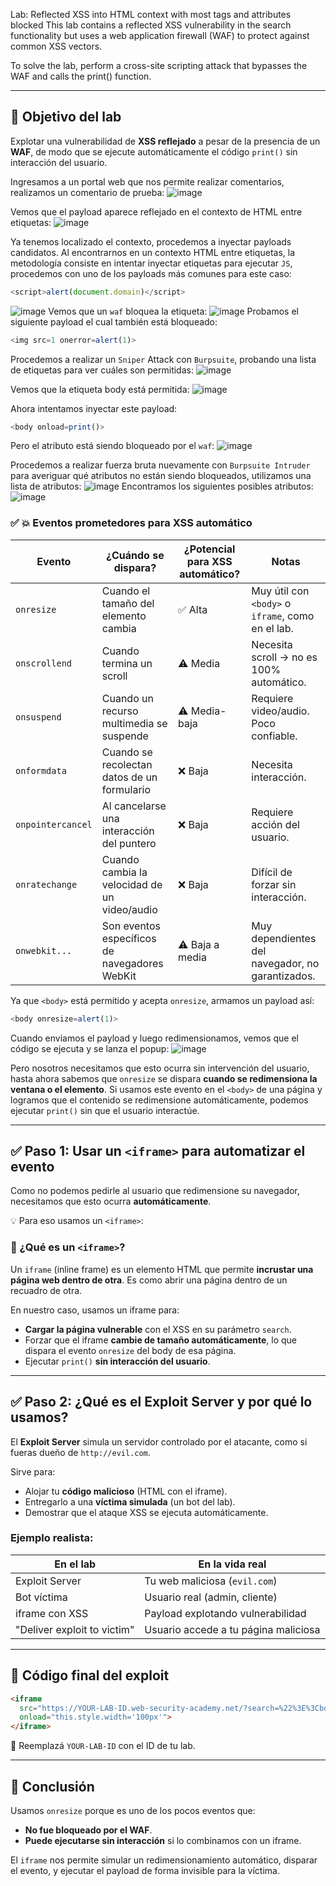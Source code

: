 Lab: Reflected XSS into HTML context with most tags and attributes blocked
This lab contains a reflected XSS vulnerability in the search functionality but uses a web application firewall (WAF) to protect against common XSS vectors.

To solve the lab, perform a cross-site scripting attack that bypasses the WAF and calls the print() function.  

---

## 🎯 Objetivo del lab
Explotar una vulnerabilidad de **XSS reflejado** a pesar de la presencia de un **WAF**, de modo que se ejecute automáticamente el código `print()` sin interacción del usuario.

Ingresamos a un portal web que nos permite realizar comentarios, realizamos un comentario de prueba:
![image](https://github.com/user-attachments/assets/ac147410-c0de-47ff-ac45-023ef6241204)

Vemos que el payload aparece reflejado en el contexto de HTML entre etiquetas:
![image](https://github.com/user-attachments/assets/eb548011-573b-4a26-b110-5d813ccaf73d)

Ya tenemos localizado el contexto, procedemos a inyectar payloads candidatos.
Al encontrarnos en un contexto HTML entre etiquetas, la metodología consiste en intentar inyectar etiquetas para ejecutar `JS`, procedemos con uno de los payloads más comunes para este caso:
```javascript
<script>alert(document.domain)</script>
```
![image](https://github.com/user-attachments/assets/f8dd0edd-8892-4387-979c-3c7badbd0759)
Vemos que un `waf` bloquea la etiqueta:
![image](https://github.com/user-attachments/assets/42b8ecc7-71ae-4d15-bf1d-1c78f0ab5ffe)
Probamos el siguiente payload el cual también está bloqueado:
```javascript
<img src=1 onerror=alert(1)>
```

Procedemos a realizar un `Sniper` Attack con `Burpsuite`, probando una lista de etiquetas para ver cuáles son permitidas:
![image](https://github.com/user-attachments/assets/9357528c-1987-4d5e-aec5-fda2b8ef44bf)

Vemos que la etiqueta body está permitida:
![image](https://github.com/user-attachments/assets/cd27ac53-2103-4ad0-a3cc-4e1daea2189d)

Ahora intentamos inyectar este payload:
```javascript
<body onload=print()>
```
Pero el atributo está siendo bloqueado por el `waf`:
![image](https://github.com/user-attachments/assets/6e4fbda8-c484-45b2-8b53-5c90868d0ba5)

Procedemos a realizar fuerza bruta nuevamente con `Burpsuite Intruder` para averiguar qué atributos no están siendo bloqueados, utilizamos una lista de atributos:
![image](https://github.com/user-attachments/assets/cbdca5c1-a396-4800-8383-e9625410a7d5)
Encontramos los siguientes posibles atributos:
![image](https://github.com/user-attachments/assets/3f9e4fbd-7c11-48a8-98a8-c2e672ac1d66)

### ✅ 💥 Eventos prometedores para XSS automático

| Evento            | ¿Cuándo se dispara?                              | ¿Potencial para XSS automático? | Notas |
|------------------|--------------------------------------------------|------------------------------|-------|
| `onresize`       | Cuando el tamaño del elemento cambia             | ✅ Alta                      | Muy útil con `<body>` o `iframe`, como en el lab. |
| `onscrollend`    | Cuando termina un scroll                         | ⚠️ Media                    | Necesita scroll → no es 100% automático. |
| `onsuspend`      | Cuando un recurso multimedia se suspende         | ⚠️ Media-baja               | Requiere video/audio. Poco confiable. |
| `onformdata`     | Cuando se recolectan datos de un formulario      | ❌ Baja                     | Necesita interacción. |
| `onpointercancel`| Al cancelarse una interacción del puntero        | ❌ Baja                     | Requiere acción del usuario. |
| `onratechange`   | Cuando cambia la velocidad de un video/audio     | ❌ Baja                     | Difícil de forzar sin interacción. |
| `onwebkit...`    | Son eventos específicos de navegadores WebKit    | ⚠️ Baja a media             | Muy dependientes del navegador, no garantizados. |

Ya que `<body>` está permitido y acepta `onresize`, armamos un payload así:
```javascript
<body onresize=alert(1)>
```
Cuando enviamos el payload y luego redimensionamos, vemos que el código se ejecuta y se lanza el popup:
![image](https://github.com/user-attachments/assets/1220d807-2f5d-4088-95db-0085cb1356b1)

Pero nosotros necesitamos que esto ocurra sin intervención del usuario, hasta ahora sabemos que `onresize` se dispara **cuando se redimensiona la ventana o el elemento**. Si usamos este evento en el `<body>` de una página y logramos que el contenido se redimensione automáticamente, podemos ejecutar `print()` sin que el usuario interactúe.

---

## ✅ Paso 1: Usar un `<iframe>` para automatizar el evento

Como no podemos pedirle al usuario que redimensione su navegador, necesitamos que esto ocurra **automáticamente**.

💡 Para eso usamos un `<iframe>`:

### 🧱 ¿Qué es un `<iframe>`?

Un `iframe` (inline frame) es un elemento HTML que permite **incrustar una página web dentro de otra**. Es como abrir una página dentro de un recuadro de otra.

En nuestro caso, usamos un iframe para:

- **Cargar la página vulnerable** con el XSS en su parámetro `search`.
- Forzar que el iframe **cambie de tamaño automáticamente**, lo que dispara el evento `onresize` del body de esa página.
- Ejecutar `print()` **sin interacción del usuario**.

---

## ✅ Paso 2: ¿Qué es el Exploit Server y por qué lo usamos?

El **Exploit Server** simula un servidor controlado por el atacante, como si fueras dueño de `http://evil.com`.

Sirve para:

- Alojar tu **código malicioso** (HTML con el iframe).
- Entregarlo a una **víctima simulada** (un bot del lab).
- Demostrar que el ataque XSS se ejecuta automáticamente.

### Ejemplo realista:

| En el lab                        | En la vida real                     |
|----------------------------------|--------------------------------------|
| Exploit Server                   | Tu web maliciosa (`evil.com`)       |
| Bot víctima                      | Usuario real (admin, cliente)       |
| iframe con XSS                   | Payload explotando vulnerabilidad   |
| "Deliver exploit to victim"      | Usuario accede a tu página maliciosa|

---

## 🧩 Código final del exploit

```html
<iframe 
  src="https://YOUR-LAB-ID.web-security-academy.net/?search=%22%3E%3Cbody%20onresize=print()%3E" 
  onload="this.style.width='100px'">
</iframe>
```

📌 Reemplazá `YOUR-LAB-ID` con el ID de tu lab.

---

## 🏁 Conclusión

Usamos `onresize` porque es uno de los pocos eventos que:

- **No fue bloqueado por el WAF**.
- **Puede ejecutarse sin interacción** si lo combinamos con un iframe.

El `iframe` nos permite simular un redimensionamiento automático, disparar el evento, y ejecutar el payload de forma invisible para la víctima.










